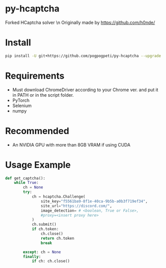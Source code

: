 # py-hcaptcha
Forked HCaptcha solver \n
Originally made by https://github.com/h0nde/

# Install
```bash
pip install -U git+https://github.com/pogpogpeti/py-hcaptcha --upgrade
```
# Requirements
* Must download ChromeDriver according to your Chrome ver. and put it in PATH or in the script folder.
* PyTorch
* Selenium
* numpy

# Recommended
* An NVIDIA GPU with more than 8GB VRAM if using CUDA

# Usage Example
```py
def get_captcha():
    while True:
        ch = None
        try:
            ch = hcaptcha.Challenge(
                site_key="f5561ba9-8f1e-40ca-9b5b-a0b3f719ef34",
                site_url="https://discord.com/",
                image_detection= # <boolean, True or False>,
                #proxy=<insert proxy here>
            )
            ch.submit()
            if ch.token: 
                ch.close()
                return ch.token
                break

        except: ch = None
        finally: 
            if ch: ch.close()
```

